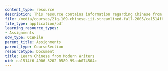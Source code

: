 ```yaml
---
content_type: resource
description: This resource contains information regarding Chinese from modern writers.
file: /media/courses/21g-109-chinese-iii-streamlined-fall-2005/ca1514f649063202058999aab074504c_MIT21G_109F05_bjwbprevwft.pdf
file_type: application/pdf
learning_resource_types:
- Assignments
ocw_type: OCWFile
parent_title: Assignments
parent_type: CourseSection
resourcetype: Document
title: Learn Chinese from Modern Writers
uid: ca1514f6-4906-3202-0589-99aab074504c
---
```

